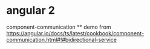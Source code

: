 # angular 2
  component-communication
** demo from  https://angular.io/docs/ts/latest/cookbook/component-communication.html#!#bidirectional-service
